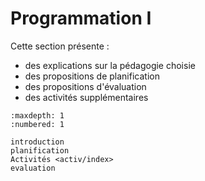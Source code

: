 # Programmation I

Cette section présente :

- des explications sur la pédagogie choisie
- des propositions de planification
- des propositions d'évaluation
- des activités supplémentaires

```{toctree}
:maxdepth: 1
:numbered: 1

introduction
planification
Activités <activ/index>
evaluation
```